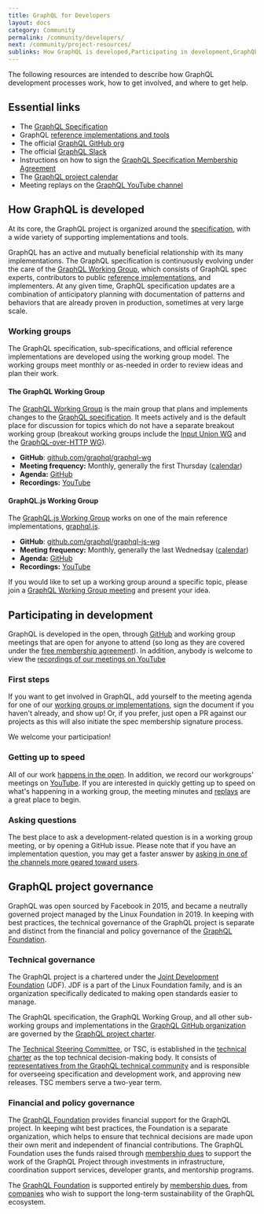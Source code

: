 ```yaml
---
title: GraphQL for Developers
layout: docs
category: Community
permalink: /community/developers/
next: /community/project-resources/
sublinks: How GraphQL is developed,Participating in development,GraphQL project governance
---
```


The following resources are intended to describe how GraphQL development processes work, how to get involved, and where to get help.

## Essential links

* The [GraphQL Specification](https://spec.graphql.org)
* GraphQL [reference implementations and tools](/code/)
* The official [GraphQL GitHub org](https://github.com/graphql)
* The official [GraphQL Slack](https://slack.graphql.org)
* Instructions on how to sign the [GraphQL Specification Membership Agreement](https://github.com/graphql/graphql-wg/tree/HEAD/membership)
* The [GraphQL project calendar](https://calendar.graphql.org)
* Meeting replays on the [GraphQL YouTube channel](https://youtube.graphql.org)

## How GraphQL is developed

At its core, the GraphQL project is organized around the [specification](https://spec.graphql.org), with a wide variety of supporting implementations and tools.

GraphQL has an active and mutually beneficial relationship with its many implementations. The GraphQL specification is continuously evolving under the care of the [GraphQL Working Group](https://github.com/graphql/graphql-wg), which consists of GraphQL spec experts, contributors to public [reference implementations](/code/), and implementers. At any given time, GraphQL specification updates are a combination of anticipatory planning with documentation of patterns and behaviors that are already proven in production, sometimes at very large scale.

### Working groups

The GraphQL specification, sub-specifications, and official reference implementations are developed using the working group model. The working groups meet monthly or as-needed in order to review ideas and plan their work.

#### The GraphQL Working Group

The [GraphQL Working Group](https://github.com/graphql/graphql-wg) is the main group that plans and implements changes to the [GraphQL specification](https://spec.graphql.org). It meets actively and is the default place for discussion for topics which do not have a separate breakout working group (breakout working groups include the [Input Union WG](https://github.com/graphql/graphql-spec/blob/main/rfcs/InputUnion.md) and the [GraphQL-over-HTTP WG](https://github.com/graphql/graphql-over-http)).

* **GitHub**: [github.com/graphql/graphql-wg](https://github.com/graphql/graphql-wg)
* **Meeting frequency:** Monthly, generally the first Thursday ([calendar](https://calendar.graphql.org))
* **Agenda:** [GitHub](https://github.com/graphql/graphql-wg/tree/main/agendas)
* **Recordings:** [YouTube](https://www.youtube.com/playlist?list=PLP1igyLx8foH30_sDnEZnxV_8pYW3SDtb)

#### GraphQL.js Working Group

The [GraphQL.js Working Group](https://github.com/graphql/graphql-js-wg) works on one of the main reference implementations, [graphql.js](https://github.com/graphql/graphql-js).

* **GitHub**: [github.com/graphql/graphql-js-wg](https://github.com/graphql/graphql-wg)
* **Meeting frequency:** Monthly, generally the last Wednedsay ([calendar](https://calendar.graphql.org))
* **Agenda:** [GitHub](https://github.com/graphql/graphql-js-wg/tree/main/agendas)
* **Recordings:** [YouTube](https://www.youtube.com/playlist?list=PLP1igyLx8foHghwopNuQM7weyP5jR147I)

If you would like to set up a working group around a specific topic, please join a [GraphQL Working Group meeting](https://github.com/graphql/graphql-wg) and present your idea.

## Participating in development

GraphQL is developed in the open, through [GitHub](https://github.com/graphql) and working group meetings that are open for anyone to attend (so long as they are covered under the [free membership agreement](https://github.com/graphql/graphql-wg/tree/HEAD/membership)). In addition, anybody is welcome to view the [recordings of our meetings on YouTube](https://youtube.graphql.org)

### First steps

If you want to get involved in GraphQL, add yourself to the meeting agenda for one of our [working groups or implementations](https://github.com/graphql/graphql-wg/blob/main/GraphQL-TSC.md#about-the-graphql-specification-project), sign the document if you haven't already, and show up! Or, if you prefer, just open a PR against our projects as this will also initiate the spec membership signature process.

We welcome your participation!

### Getting up to speed

All of our work [happens in the open](https://github.com/graphql). In addition, we record our workgroups' meetings on [YouTube](https://youtube.graphql.org). If you are interested in quickly getting up to speed on what's happening in a working group, the meeting minutes and [replays](https://youtube.graphql.org) are a great place to begin.

### Asking questions

The best place to ask a development-related question is in a working group meeting, or by opening a GitHub issue. Please note that if you have an implementation question, you may get a faster answer by [asking in one of the channels more geared toward users](/community/users/#where-to-ask-questions).

## GraphQL project governance

GraphQL was open sourced by Facebook in 2015, and became a neutrally governed project managed by the Linux Foundation in 2019. In keeping with best practices, the technical governance of the GraphQL project is separate and distinct from the financial and policy governance of the [GraphQL Foundation](/foundation/).

### Technical governance

The GraphQL project is a chartered under the [Joint Development Foundation](https://www.jointdevelopment.org/) (JDF). JDF is a part of the Linux Foundation family, and is an organization specifically dedicated to making open standards easier to manage.

The GraphQL specification, the GraphQL Working Group, and all other sub-working groups and implementations in the [GraphQL GitHub organization](https://github.com/graphql) are governed by the [GraphQL project charter](https://technical-charter.graphql.org).

The [Technical Steering Committee](https://github.com/graphql/graphql-wg/blob/main/GraphQL-TSC.md), or TSC, is established in the [technical charter](https://technical-charter.graphql.org) as the top technical decision-making body. It consists of [representatives from the GraphQL technical community](https://github.com/graphql/graphql-wg/blob/main/GraphQL-TSC.md#tsc-voting-members) and is responsible for overseeing specification and development work, and approving new releases. TSC members serve a two-year term.

### Financial and policy governance

The [GraphQL Foundation](/foundation/) provides financial support for the GraphQL project. In keeping wiht best practices, the Foundation is a separate organization, which helps to ensure that technical decisions are made upon their own merit and independent of financial contributions. The GraphQL Foundation uses the funds raised through [membership dues](/foundation/join/) to support the work of the GraphQL Project through investments in infrastructure, coordination support services, developer grants, and mentorship programs.

The [GraphQL Foundation](/foundation/) is supported entirely by [membership dues](/foundation/join/), from [companies](/foundation/members/) who wish to support the long-term sustainability of the GraphQL ecosystem.

